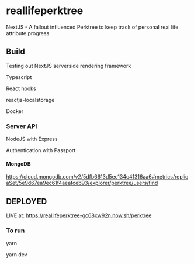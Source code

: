 # reallifeperktree

NextJS - A fallout influenced Perktree to keep track of personal real life attribute progress

## Build

Testing out NextJS serverside rendering framework

Typescript

React hooks

reactjs-localstorage

Docker

### Server API

NodeJS with Express

Authentication with Passport

#### MongoDB

https://cloud.mongodb.com/v2/5dfb6613d5ec134c41316aa6#metrics/replicaSet/5e9d67ea9ec61f4aeafceb93/explorer/perktree/users/find

## DEPLOYED

LIVE at: https://reallifeperktree-gc68xw92n.now.sh/perktree

### To run

yarn

yarn dev
